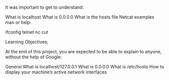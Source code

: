 It was important to get to understand:

What is localhost
What is 0.0.0.0
What is the hosts file
Netcat examples
man or help:

ifconfig
telnet
nc
cut

Learning Objectives;

At the end of this project, you are expected to be able to explain to anyone, without the help of Google:

General
What is localhost/127.0.0.1
What is 0.0.0.0
What is /etc/hosts
How to display your machine’s active network interfaces